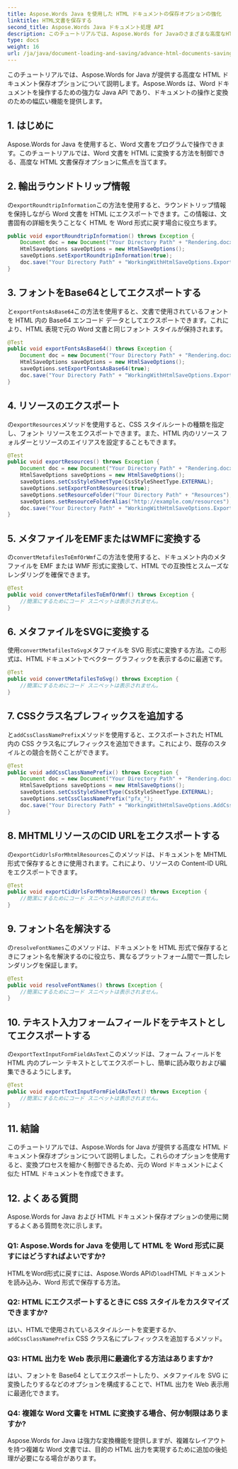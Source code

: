 ```yaml
---
title: Aspose.Words Java を使用した HTML ドキュメントの保存オプションの強化
linktitle: HTML文書を保存する
second_title: Aspose.Words Java ドキュメント処理 API
description: このチュートリアルでは、Aspose.Words for Javaのさまざまな高度なHTMLドキュメント保存オプションについて説明しました。これらのオプションにより、高品質のHTMLを作成できます。
type: docs
weight: 16
url: /ja/java/document-loading-and-saving/advance-html-documents-saving-options/
---
```


このチュートリアルでは、Aspose.Words for Java が提供する高度な HTML ドキュメント保存オプションについて説明します。Aspose.Words は、Word ドキュメントを操作するための強力な Java API であり、ドキュメントの操作と変換のための幅広い機能を提供します。

## 1. はじめに
Aspose.Words for Java を使用すると、Word 文書をプログラムで操作できます。このチュートリアルでは、Word 文書を HTML に変換する方法を制御できる、高度な HTML 文書保存オプションに焦点を当てます。

## 2. 輸出ラウンドトリップ情報
の`exportRoundtripInformation`この方法を使用すると、ラウンドトリップ情報を保持しながら Word 文書を HTML にエクスポートできます。この情報は、文書固有の詳細を失うことなく HTML を Word 形式に戻す場合に役立ちます。

```java
public void exportRoundtripInformation() throws Exception {
    Document doc = new Document("Your Directory Path" + "Rendering.docx");
    HtmlSaveOptions saveOptions = new HtmlSaveOptions();
    saveOptions.setExportRoundtripInformation(true);
    doc.save("Your Directory Path" + "WorkingWithHtmlSaveOptions.ExportRoundtripInformation.html", saveOptions);
}
```

## 3. フォントをBase64としてエクスポートする
と`exportFontsAsBase64`この方法を使用すると、文書で使用されているフォントを HTML 内の Base64 エンコード データとしてエクスポートできます。これにより、HTML 表現で元の Word 文書と同じフォント スタイルが保持されます。

```java
@Test
public void exportFontsAsBase64() throws Exception {
    Document doc = new Document("Your Directory Path" + "Rendering.docx");
    HtmlSaveOptions saveOptions = new HtmlSaveOptions();
    saveOptions.setExportFontsAsBase64(true);
    doc.save("Your Directory Path" + "WorkingWithHtmlSaveOptions.ExportFontsAsBase64.html", saveOptions);
}
```

## 4. リソースのエクスポート
の`exportResources`メソッドを使用すると、CSS スタイルシートの種類を指定し、フォント リソースをエクスポートできます。また、HTML 内のリソース フォルダーとリソースのエイリアスを設定することもできます。

```java
@Test
public void exportResources() throws Exception {
    Document doc = new Document("Your Directory Path" + "Rendering.docx");
    HtmlSaveOptions saveOptions = new HtmlSaveOptions();
    saveOptions.setCssStyleSheetType(CssStyleSheetType.EXTERNAL);
    saveOptions.setExportFontResources(true);
    saveOptions.setResourceFolder("Your Directory Path" + "Resources");
    saveOptions.setResourceFolderAlias("http://example.com/resources");
    doc.save("Your Directory Path" + "WorkingWithHtmlSaveOptions.ExportResources.html", saveOptions);
}
```

## 5. メタファイルをEMFまたはWMFに変換する
の`convertMetafilesToEmfOrWmf`この方法を使用すると、ドキュメント内のメタファイルを EMF または WMF 形式に変換して、HTML での互換性とスムーズなレンダリングを確保できます。

```java
@Test
public void convertMetafilesToEmfOrWmf() throws Exception {
    //簡潔にするためにコード スニペットは表示されません。
}
```

## 6. メタファイルをSVGに変換する
使用`convertMetafilesToSvg`メタファイルを SVG 形式に変換する方法。この形式は、HTML ドキュメントでベクター グラフィックを表示するのに最適です。

```java
@Test
public void convertMetafilesToSvg() throws Exception {
    //簡潔にするためにコード スニペットは表示されません。
}
```

## 7. CSSクラス名プレフィックスを追加する
と`addCssClassNamePrefix`メソッドを使用すると、エクスポートされた HTML 内の CSS クラス名にプレフィックスを追加できます。これにより、既存のスタイルとの競合を防ぐことができます。

```java
@Test
public void addCssClassNamePrefix() throws Exception {
    Document doc = new Document("Your Directory Path" + "Rendering.docx");
    HtmlSaveOptions saveOptions = new HtmlSaveOptions();
    saveOptions.setCssStyleSheetType(CssStyleSheetType.EXTERNAL);
    saveOptions.setCssClassNamePrefix("pfx_");
    doc.save("Your Directory Path" + "WorkingWithHtmlSaveOptions.AddCssClassNamePrefix.html", saveOptions);
}
```

## 8. MHTMLリソースのCID URLをエクスポートする
の`exportCidUrlsForMhtmlResources`このメソッドは、ドキュメントを MHTML 形式で保存するときに使用されます。これにより、リソースの Content-ID URL をエクスポートできます。

```java
@Test
public void exportCidUrlsForMhtmlResources() throws Exception {
    //簡潔にするためにコード スニペットは表示されません。
}
```

## 9. フォント名を解決する
の`resolveFontNames`このメソッドは、ドキュメントを HTML 形式で保存するときにフォント名を解決するのに役立ち、異なるプラットフォーム間で一貫したレンダリングを保証します。

```java
@Test
public void resolveFontNames() throws Exception {
    //簡潔にするためにコード スニペットは表示されません。
}
```

## 10. テキスト入力フォームフィールドをテキストとしてエクスポートする
の`exportTextInputFormFieldAsText`このメソッドは、フォーム フィールドを HTML 内のプレーン テキストとしてエクスポートし、簡単に読み取りおよび編集できるようにします。

```java
@Test
public void exportTextInputFormFieldAsText() throws Exception {
    //簡潔にするためにコード スニペットは表示されません。
}
```

## 11. 結論
このチュートリアルでは、Aspose.Words for Java が提供する高度な HTML ドキュメント保存オプションについて説明しました。これらのオプションを使用すると、変換プロセスを細かく制御できるため、元の Word ドキュメントによく似た HTML ドキュメントを作成できます。

## 12. よくある質問
Aspose.Words for Java および HTML ドキュメント保存オプションの使用に関するよくある質問を次に示します。

### Q1: Aspose.Words for Java を使用して HTML を Word 形式に戻すにはどうすればよいですか?
 HTMLをWord形式に戻すには、Aspose.Words APIの`load`HTML ドキュメントを読み込み、Word 形式で保存する方法。

### Q2: HTML にエクスポートするときに CSS スタイルをカスタマイズできますか?
はい、HTMLで使用されているスタイルシートを変更するか、`addCssClassNamePrefix` CSS クラス名にプレフィックスを追加するメソッド。

### Q3: HTML 出力を Web 表示用に最適化する方法はありますか?
はい、フォントを Base64 としてエクスポートしたり、メタファイルを SVG に変換したりするなどのオプションを構成することで、HTML 出力を Web 表示用に最適化できます。

### Q4: 複雑な Word 文書を HTML に変換する場合、何か制限はありますか?
Aspose.Words for Java は強力な変換機能を提供しますが、複雑なレイアウトを持つ複雑な Word 文書では、目的の HTML 出力を実現するために追加の後処理が必要になる場合があります。

